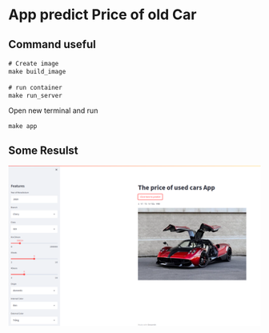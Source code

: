 # App predict Price of old Car

## Command useful

```
# Create image
make build_image

# run container
make run_server
```

Open new terminal and run

```
make app
```

## Some Resulst

![alt text](demo.png "App")
